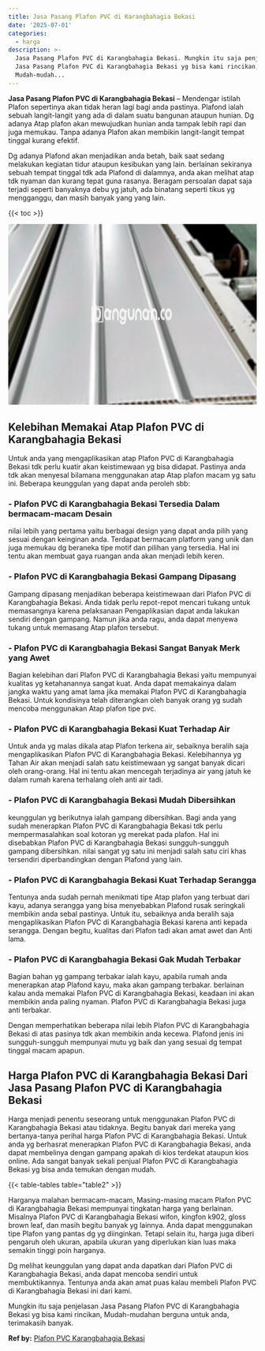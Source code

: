 ```yaml
---
title: Jasa Pasang Plafon PVC di Karangbahagia Bekasi
date: '2025-07-01'
categories:
  - harga
description: >-
  Jasa Pasang Plafon PVC di Karangbahagia Bekasi. Mungkin itu saja penjelasan
  Jasa Pasang Plafon PVC di Karangbahagia Bekasi yg bisa kami rincikan,
  Mudah-mudah...
---
```


**Jasa Pasang Plafon PVC di Karangbahagia Bekasi** – Mendengar istilah Plafon sepertinya akan tidak heran lagi bagi anda pastinya. Plafond ialah sebuah langit-langit yang ada di dalam suatu bangunan ataupun hunian. Dg adanya Atap plafon akan mewujudkan hunian anda tampak lebih rapi dan juga memukau. Tanpa adanya Plafon akan membikin langit-langit tempat tinggal kurang efektif.

Dg adanya Plafond akan menjadikan anda betah, baik saat sedang melakukan kegiatan tidur ataupun kesibukan yang lain. berlainan sekiranya sebuah tempat tinggal tdk ada Plafond di dalamnya, anda akan melihat atap tdk nyaman dan kurang tepat guna rasanya. Beragam persoalan dapat saja terjadi seperti banyaknya debu yg jatuh, ada binatang seperti tikus yg mengganggu, dan masih banyak yang yang lain.

{{< toc >}}

![Jasa Pasang Plafon PVC di Karangbahagia Bekasi](/images/flafond-pvc-murah11.png)

## Kelebihan Memakai Atap Plafon PVC di Karangbahagia Bekasi

Untuk anda yang mengaplikasikan atap Plafon PVC di Karangbahagia Bekasi tdk perlu kuatir akan keistimewaan yg bisa didapat. Pastinya anda tdk akan menyesal bilamana menggunakan atap Atap plafon macam yg satu ini. Beberapa keunggulan yang dapat anda peroleh sbb:

### \- Plafon PVC di Karangbahagia Bekasi Tersedia Dalam bermacam-macam Desain

nilai lebih yang pertama yaitu berbagai design yang dapat anda pilih yang sesuai dengan keinginan anda. Terdapat bermacam platform yang unik dan juga memukau dg beraneka tipe motif dan pilihan yang tersedia. Hal ini tentu akan membuat gaya ruangan anda akan menjadi lebih keren.

### \- Plafon PVC di Karangbahagia Bekasi Gampang Dipasang

Gampang dipasang menjadikan beberapa keistimewaan dari Plafon PVC di Karangbahagia Bekasi. Anda tidak perlu repot-repot mencari tukang untuk memasangnya karena pelaksanaan Pengaplikasian dapat anda lakukan sendiri dengan gampang. Namun jika anda ragu, anda dapat menyewa tukang untuk memasang Atap plafon tersebut.

### \- Plafon PVC di Karangbahagia Bekasi Sangat Banyak Merk yang Awet

Bagian kelebihan dari Plafon PVC di Karangbahagia Bekasi yaitu mempunyai kualitas yg ketahanannya sangat kuat. Anda dapat memakainya dalam jangka waktu yang amat lama jika memakai Plafon PVC di Karangbahagia Bekasi. Untuk kondisinya telah diterangkan oleh banyak orang yg sudah mencoba menggunakan Atap plafon tipe pvc.

### \- Plafon PVC di Karangbahagia Bekasi Kuat Terhadap Air

Untuk anda yg malas dikala atap Plafon terkena air, sebaiknya beralih saja mengaplikasikan Plafon PVC di Karangbahagia Bekasi. Kelebihannya yg Tahan Air akan menjadi salah satu keistimewaan yg sangat banyak dicari oleh orang-orang. Hal ini tentu akan mencegah terjadinya air yang jatuh ke dalam rumah karena terhalang oleh anti air tadi.

### \- Plafon PVC di Karangbahagia Bekasi Mudah Dibersihkan

keunggulan yg berikutnya ialah gampang dibersihkan. Bagi anda yang sudah menerapkan Plafon PVC di Karangbahagia Bekasi tdk perlu mempermasalahkan soal kotoran yg merekat pada plafon. Hal ini disebabkan Plafon PVC di Karangbahagia Bekasi sungguh-sungguh gampang dibersihkan. nilai sangat yg satu ini menjadi salah satu ciri khas tersendiri diperbandingkan dengan Plafond yang lain.

### \- Plafon PVC di Karangbahagia Bekasi Kuat Terhadap Serangga

Tentunya anda sudah pernah menikmati tipe Atap plafon yang terbuat dari kayu, adanya serangga yang bisa menyebabkan Plafond rusak seringkali membikin anda sebal pastinya. Untuk itu, sebaiknya anda beralih saja mengaplikasikan Plafon PVC di Karangbahagia Bekasi karena anti kepada serangga. Dengan begitu, kualitas dari Plafon tadi akan amat awet dan Anti lama.

### \- Plafon PVC di Karangbahagia Bekasi Gak Mudah Terbakar

Bagian bahan yg gampang terbakar ialah kayu, apabila rumah anda menerapkan atap Plafond kayu, maka akan gampang terbakar. berlainan kalau anda memakai Plafon PVC di Karangbahagia Bekasi, keadaan ini akan membikin anda paling nyaman. Plafon PVC di Karangbahagia Bekasi juga anti terbakar.

Dengan memperhatikan beberapa nilai lebih Plafon PVC di Karangbahagia Bekasi di atas pasinya tdk akan membikin anda kecewa. Plafond jenis ini sungguh-sungguh mempunyai mutu yg baik dan yang sesuai dg tempat tinggal macam apapun.

## Harga Plafon PVC di Karangbahagia Bekasi Dari Jasa Pasang Plafon PVC di Karangbahagia Bekasi

Harga menjadi penentu seseorang untuk menggunakan Plafon PVC di Karangbahagia Bekasi atau tidaknya. Begitu banyak dari mereka yang bertanya-tanya perihal harga Plafon PVC di Karangbahagia Bekasi. Untuk anda yg berhasrat menerapkan Plafon PVC di Karangbahagia Bekasi, anda dapat membelinya dengan gampang apakah di kios terdekat ataupun kios online. Ada sangat banyak sekali penjual Plafon PVC di Karangbahagia Bekasi yg bisa anda temukan dengan mudah.

{{< table-tables table="table2" >}}

Harganya malahan bermacam-macam, Masing-masing macam Plafon PVC di Karangbahagia Bekasi mempunyai tingkatan harga yang berlainan. Misalnya Plafon PVC di Karangbahagia Bekasi wifon, kingfon k902, gloss brown leaf, dan masih begitu banyak yg lainnya. Anda dapat menggunakan tipe Plafon yang pantas dg yg diinginkan. Tetapi selain itu, harga juga diberi pengaruh oleh ukuran, apabila ukuran yang diperlukan kian luas maka semakin tinggi poin harganya.

Dg melihat keunggulan yang dapat anda dapatkan dari Plafon PVC di Karangbahagia Bekasi, anda dapat mencoba sendiri untuk membuktikannya. Tentunya anda akan amat puas kalau membeli Plafon PVC di Karangbahagia Bekasi ini dari kami.

Mungkin itu saja penjelasan Jasa Pasang Plafon PVC di Karangbahagia Bekasi yg bisa kami rincikan, Mudah-mudahan berguna untuk anda, terimakasih banyak.

**Ref by:** [Plafon PVC Karangbahagia Bekasi](https://id.wikipedia.org/wiki/Plafon)
